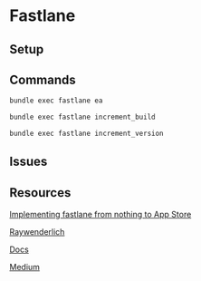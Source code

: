# Fastlane


## Setup


## Commands


```sh
bundle exec fastlane ea

bundle exec fastlane increment_build

bundle exec fastlane increment_version

```


## Issues


## Resources

[Implementing fastlane from nothing to App Store](https://www.youtube.com/watch?v=6Jz-Ywxki0U)

[Raywenderlich](https://www.raywenderlich.com/1259223-fastlane-for-ios)

[Docs](https://docs.fastlane.tools/actions/pilot/#pilot)

[Medium](https://medium.com/@vizllx/build-test-deliver-a-complete-guideline-for-ios-ci-cd-5fa02bffa7ce)